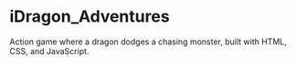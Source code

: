 # iDragon_Adventures
Action game where a dragon dodges a chasing monster, built with HTML, CSS, and JavaScript.
